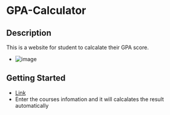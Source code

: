 # GPA-Calculator
## Description
This is a website for student to calcalate their GPA score.
* ![image](https://github.com/kwwong0923/GPA-Calculator/assets/113259144/073d860c-011f-4c11-a764-cd71bee2b27a)

## Getting Started
* [Link](https://kwgpacalculator.netlify.app/)
* Enter the courses infomation and it will calcalates the result automatically

